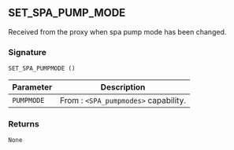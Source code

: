 ## SET\_SPA\_PUMP\_MODE

Received from the proxy when spa pump mode has been changed.


### Signature

`SET_SPA_PUMPMODE ()`


| Parameter | Description |
| --- | --- |
| `PUMPMODE` | From : `<SPA_pumpmodes>` capability. |


### Returns

`None`
